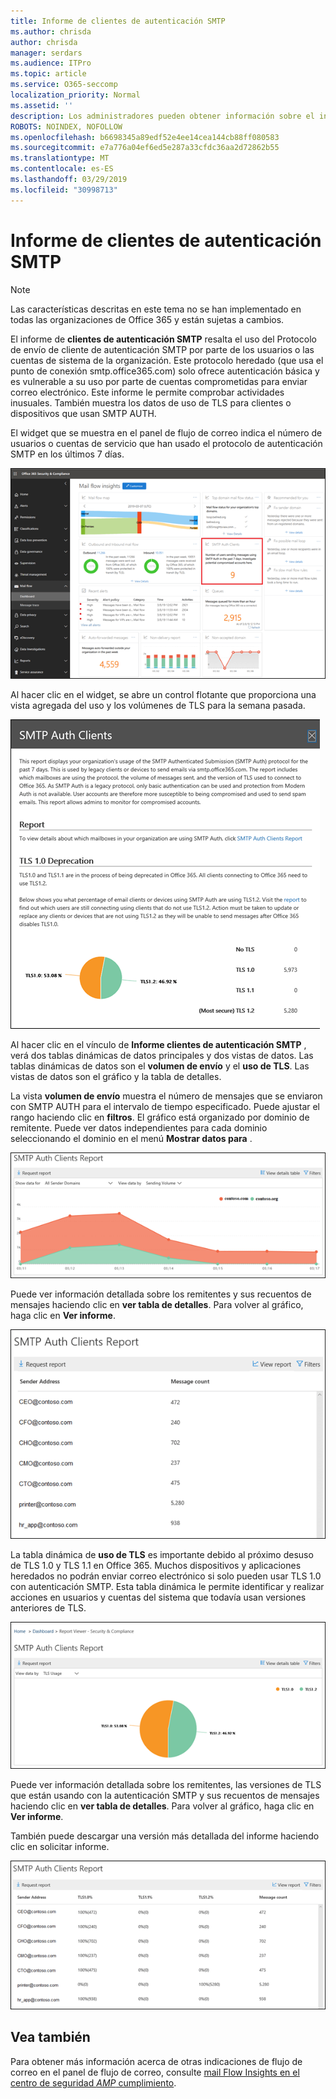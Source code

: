 ```yaml
---
title: Informe de clientes de autenticación SMTP
ms.author: chrisda
author: chrisda
manager: serdars
ms.audience: ITPro
ms.topic: article
ms.service: O365-seccomp
localization_priority: Normal
ms.assetid: ''
description: Los administradores pueden obtener información sobre el informe de clientes de autenticación SMTP en el panel de flujo de correo en el centro de seguridad & cumplimiento.
ROBOTS: NOINDEX, NOFOLLOW
ms.openlocfilehash: b6698345a89edf52e4ee14cea144cb88ff080583
ms.sourcegitcommit: e7a776a04ef6ed5e287a33cfdc36aa2d72862b55
ms.translationtype: MT
ms.contentlocale: es-ES
ms.lasthandoff: 03/29/2019
ms.locfileid: "30998713"
---
```

# <a name="smtp-auth-clients-report"></a>Informe de clientes de autenticación SMTP

> [!NOTE]
> Las características descritas en este tema no se han implementado en todas las organizaciones de Office 365 y están sujetas a cambios.

El informe de **clientes de autenticación SMTP** resalta el uso del Protocolo de envío de cliente de autenticación SMTP por parte de los usuarios o las cuentas de sistema de la organización. Este protocolo heredado (que usa el punto de conexión smtp.office365.com) solo ofrece autenticación básica y es vulnerable a su uso por parte de cuentas comprometidas para enviar correo electrónico.  Este informe le permite comprobar actividades inusuales. También muestra los datos de uso de TLS para clientes o dispositivos que usan SMTP AUTH.

El widget que se muestra en el panel de flujo de correo indica el número de usuarios o cuentas de servicio que han usado el protocolo de autenticación SMTP en los últimos 7 días.

![El informe de clientes de autenticación SMTP del panel de flujo de correo en el centro de seguridad & cumplimiento](media/smtp-auth-clients-report-selected.png)

Al hacer clic en el widget, se abre un control flotante que proporciona una vista agregada del uso y los volúmenes de TLS para la semana pasada.

![El control flotante en el informe de clientes de autenticación SMTP](media/smtp-auth-clients-flyout.png)

Al hacer clic en el vínculo de **Informe clientes de autenticación SMTP** , verá dos tablas dinámicas de datos principales y dos vistas de datos. Las tablas dinámicas de datos son el **volumen de envío** y el **uso de TLS**. Las vistas de datos son el gráfico y la tabla de detalles.

La vista **volumen de envío** muestra el número de mensajes que se enviaron con SMTP AUTH para el intervalo de tiempo especificado. Puede ajustar el rango haciendo clic en **filtros**. El gráfico está organizado por dominio de remitente. Puede ver datos independientes para cada dominio seleccionando el dominio en el menú **Mostrar datos para** .

![Envío de volumen en el informe de clientes de autenticación SMTP](media/smtp-auth-clients-report-sending-volume.png)

Puede ver información detallada sobre los remitentes y sus recuentos de mensajes haciendo clic en **ver tabla de detalles**. Para volver al gráfico, haga clic en **Ver informe**.

![Tabla de detalles para enviar el volumen en el informe de clientes de autenticación SMTP](media/smtp-auth-clients-report-details-sending-volume.png)

La tabla dinámica de **uso de TLS** es importante debido al próximo desuso de TLS 1.0 y TLS 1.1 en Office 365. Muchos dispositivos y aplicaciones heredados no podrán enviar correo electrónico si solo pueden usar TLS 1.0 con autenticación SMTP. Esta tabla dinámica le permite identificar y realizar acciones en usuarios y cuentas del sistema que todavía usan versiones anteriores de TLS.

![Uso de TLS en el informe de clientes de autenticación SMTP](media/smtp-auth-clients-report-tls-usage.png)

Puede ver información detallada sobre los remitentes, las versiones de TLS que están usando con la autenticación SMTP y sus recuentos de mensajes haciendo clic en **ver tabla de detalles**. Para volver al gráfico, haga clic en **Ver informe**.

También puede descargar una versión más detallada del informe haciendo clic en solicitar informe.

![Tabla de detalles del uso de TLS en el informe de clientes de autenticación SMTP](media/smtp-auth-clients-report-details-tls-usage.png)

## <a name="see-also"></a>Vea también

Para obtener más información acerca de otras indicaciones de flujo de correo en el panel de flujo de correo, consulte [mail Flow Insights en el centro de seguridad _AMP_ cumplimiento](mail-flow-insights-v2.md).
